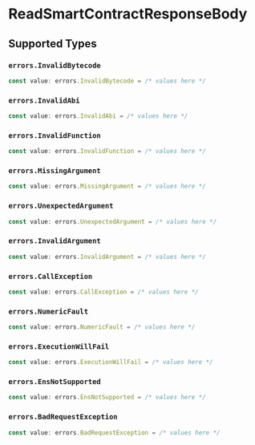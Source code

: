 # ReadSmartContractResponseBody


## Supported Types

### `errors.InvalidBytecode`

```typescript
const value: errors.InvalidBytecode = /* values here */
```

### `errors.InvalidAbi`

```typescript
const value: errors.InvalidAbi = /* values here */
```

### `errors.InvalidFunction`

```typescript
const value: errors.InvalidFunction = /* values here */
```

### `errors.MissingArgument`

```typescript
const value: errors.MissingArgument = /* values here */
```

### `errors.UnexpectedArgument`

```typescript
const value: errors.UnexpectedArgument = /* values here */
```

### `errors.InvalidArgument`

```typescript
const value: errors.InvalidArgument = /* values here */
```

### `errors.CallException`

```typescript
const value: errors.CallException = /* values here */
```

### `errors.NumericFault`

```typescript
const value: errors.NumericFault = /* values here */
```

### `errors.ExecutionWillFail`

```typescript
const value: errors.ExecutionWillFail = /* values here */
```

### `errors.EnsNotSupported`

```typescript
const value: errors.EnsNotSupported = /* values here */
```

### `errors.BadRequestException`

```typescript
const value: errors.BadRequestException = /* values here */
```

